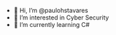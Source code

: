 - 👋 Hi, I’m @paulohstavares
- 👀 I’m interested in Cyber Security
- 🌱 I’m currently learning C#

<!---
paulohstavares/paulohstavares is a ✨ special ✨ repository because its `README.md` (this file) appears on your GitHub profile.
You can click the Preview link to take a look at your changes.
--->
